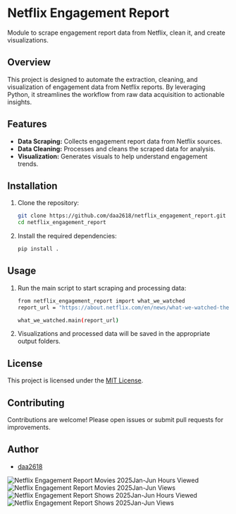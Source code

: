 # Netflix Engagement Report

Module to scrape engagement report data from Netflix, clean it, and create visualizations.

## Overview

This project is designed to automate the extraction, cleaning, and visualization of engagement data from Netflix reports. By leveraging Python, it streamlines the workflow from raw data acquisition to actionable insights.

## Features

- **Data Scraping:** Collects engagement report data from Netflix sources.
- **Data Cleaning:** Processes and cleans the scraped data for analysis.
- **Visualization:** Generates visuals to help understand engagement trends.

## Installation

1. Clone the repository:
   ```bash
   git clone https://github.com/daa2618/netflix_engagement_report.git
   cd netflix_engagement_report
   ```

2. Install the required dependencies:
   ```bash
   pip install .
   ```

## Usage

1. Run the main script to start scraping and processing data:
   ```bash
   from netflix_engagement_report import what_we_watched
   report_url = "https://about.netflix.com/en/news/what-we-watched-the-first-half-of-2025"

   what_we_watched.main(report_url)
   ```

2. Visualizations and processed data will be saved in the appropriate output folders.

## License

This project is licensed under the [MIT License](LICENSE).

## Contributing

Contributions are welcome! Please open issues or submit pull requests for improvements.

## Author

- [daa2618](https://github.com/daa2618)



![Netflix Engagement Report Movies 2025Jan-Jun Hours Viewed](netflix_engagement_report/images/netflix_engagement_report_movies_2025Jan-Jun_hours_viewed.png)
![Netflix Engagement Report Movies 2025Jan-Jun Views](netflix_engagement_report/images/netflix_engagement_report_movies_2025Jan-Jun_views.png)
![Netflix Engagement Report Shows 2025Jan-Jun Hours Viewed](netflix_engagement_report/images/netflix_engagement_report_shows_2025Jan-Jun_hours_viewed.png)
![Netflix Engagement Report Shows 2025Jan-Jun Views](netflix_engagement_report/images/netflix_engagement_report_shows_2025Jan-Jun_views.png)
